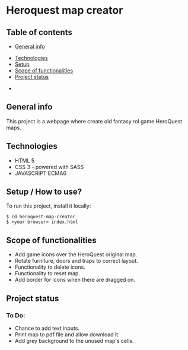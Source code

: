# Heroquest map creator

## Table of contents
* [General info](#general-info)
<!-- * [Illustrations](#Illustrations) -->
* [Technologies](#technologies)
* [Setup](#setup)
* [Scope of functionalities ](#Scope-of-functionalities )
* [Project status](#Project-status)
<!-- * [Sources](#Sources) -->
<!-- * [Other information](#Other-information) -->
* 
## General info
This project is a webpage where create old fantasy rol game HeroQuest maps.

## Technologies
* HTML 5
* CSS 3 - powered with SASS
* JAVASCRIPT ECMA6

## Setup / How to use?
To run this project, install it locally:

```
$ cd heroquest-map-creator
$ <your browser> index.html
```

## Scope of functionalities
- Add game icons over the HeroQuest original map.  
- Rotate furniture, doors and traps to correct layout.  
- Functionality to delete icons.  
- Functionality to reset map.  
- Add border for icons when there are dragged on.  

## Project status
### To Do:
- Chance to add text inputs.  
- Print map to pdf file and allow download it.  
- Add grey background to the unused map's cells. 
	

<!-- 
## Sources
Documentation basically consulted on this couple of websites:
- https://www.w3schools.com/html/html5_draganddrop.asp   
- 

## Table of contents
* [General info](#general-info)
* [Technologies](#technologies)
* [Setup](#setup)
* [Illustrations](#Illustrations)
* [Scope of functionalities ](#Scope-of-functionalities )
* [Examples of use](#Examples-of-use)
* [Project status](#Project-status)
* [Sources](#Sources)
* [Other information](#Other-information)



## Illustrations
![under construction](https://img.freepik.com/vector-gratis/signo-industrial-construccion-fondo-rayado-linea-negra-amarilla_97458-151.jpg?size=626&ext=jpg)

## Scope of functionalities 
### Features


#### To Do:
* Easily UI navigation.
* Comfortable UX.

## Examples of use
### Code Examples
To generate lorem ipsum use special shortcode: `put-your-code-here`
